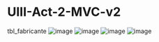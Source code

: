 # UIII-Act-2-MVC-v2
tbl_fabricante
![image](https://github.com/JonatanMVJ/UIII-Act-2-MVC-v2/assets/143743615/45ca6a12-0084-42c4-9bdc-a9d546dd4f38)
![image](https://github.com/JonatanMVJ/UIII-Act-2-MVC-v2/assets/143743615/67f12ec3-36e2-49b5-a33d-3474ca171a86)
![image](https://github.com/JonatanMVJ/UIII-Act-2-MVC-v2/assets/143743615/86d02e67-669f-4b93-929a-2d2827bc00d0)
![image](https://github.com/JonatanMVJ/UIII-Act-2-MVC-v2/assets/143743615/d486b20c-c4fb-4271-a6ae-4e536dcb88e8)

